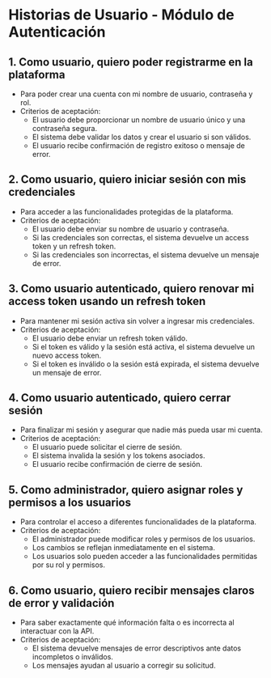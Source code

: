 # Historias de Usuario - Módulo de Autenticación

## 1. Como usuario, quiero poder registrarme en la plataforma

- Para poder crear una cuenta con mi nombre de usuario, contraseña y rol.
- Criterios de aceptación:
  - El usuario debe proporcionar un nombre de usuario único y una contraseña segura.
  - El sistema debe validar los datos y crear el usuario si son válidos.
  - El usuario recibe confirmación de registro exitoso o mensaje de error.

## 2. Como usuario, quiero iniciar sesión con mis credenciales

- Para acceder a las funcionalidades protegidas de la plataforma.
- Criterios de aceptación:
  - El usuario debe enviar su nombre de usuario y contraseña.
  - Si las credenciales son correctas, el sistema devuelve un access token y un refresh token.
  - Si las credenciales son incorrectas, el sistema devuelve un mensaje de error.

## 3. Como usuario autenticado, quiero renovar mi access token usando un refresh token

- Para mantener mi sesión activa sin volver a ingresar mis credenciales.
- Criterios de aceptación:
  - El usuario debe enviar un refresh token válido.
  - Si el token es válido y la sesión está activa, el sistema devuelve un nuevo access token.
  - Si el token es inválido o la sesión está expirada, el sistema devuelve un mensaje de error.

## 4. Como usuario autenticado, quiero cerrar sesión

- Para finalizar mi sesión y asegurar que nadie más pueda usar mi cuenta.
- Criterios de aceptación:
  - El usuario puede solicitar el cierre de sesión.
  - El sistema invalida la sesión y los tokens asociados.
  - El usuario recibe confirmación de cierre de sesión.

## 5. Como administrador, quiero asignar roles y permisos a los usuarios

- Para controlar el acceso a diferentes funcionalidades de la plataforma.
- Criterios de aceptación:
  - El administrador puede modificar roles y permisos de los usuarios.
  - Los cambios se reflejan inmediatamente en el sistema.
  - Los usuarios solo pueden acceder a las funcionalidades permitidas por su rol y permisos.

## 6. Como usuario, quiero recibir mensajes claros de error y validación

- Para saber exactamente qué información falta o es incorrecta al interactuar con la API.
- Criterios de aceptación:
  - El sistema devuelve mensajes de error descriptivos ante datos incompletos o inválidos.
  - Los mensajes ayudan al usuario a corregir su solicitud.
